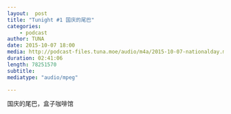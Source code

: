 ```yaml
---
layout:  post
title: "Tunight #1 国庆的尾巴"
categories:
    - podcast
author: TUNA
date: 2015-10-07 18:00
media: http://podcast-files.tuna.moe/audio/m4a/2015-10-07-nationalday.m4a
duration: 02:41:06
length: 78251570
subtitle: 
mediatype: "audio/mpeg"

---
```


国庆的尾巴，盒子咖啡馆
